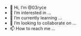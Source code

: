 - 👋 Hi, I’m @03ryce
- 👀 I’m interested in ...
- 🌱 I’m currently learning ...
- 💞️ I’m looking to collaborate on ...
- 📫 How to reach me ...

<!---
03ryce/03ryce is a ✨ special ✨ repository because its `README.md` (this file) appears on your GitHub profile.
You can click the Preview link to take a look at your changes.
--->
